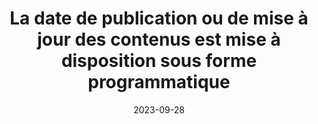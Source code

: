 ---
N: '224'
Rubrique: Structure et code
title: La date de publication ou de mise à jour des contenus est mise à disposition
  sous forme programmatique
detail: La date de publication ou de mise à jour des contenus est mise à  disposition sous forme programmatique
abstract: 
categories: [" Structure et code"]
agrege: O4224-E069
opquast: '4 224'
indiceebook: '69'
description: "Règle n° 069"
weight:  069
actif: '1'
layout: rules
date: 2023-09-28
tags: ["", ""]
objectif: ["", ""]
Meo: [""]
Controle: [""
]
Source: ["Opquast"]
Referentiel: [""]
Steps: ["", ""]
---